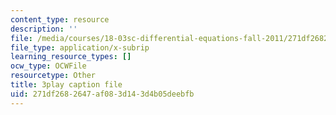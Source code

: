 ```yaml
---
content_type: resource
description: ''
file: /media/courses/18-03sc-differential-equations-fall-2011/271df2682647af083d143d4b05deebfb_pUFSXhoazY8.srt
file_type: application/x-subrip
learning_resource_types: []
ocw_type: OCWFile
resourcetype: Other
title: 3play caption file
uid: 271df268-2647-af08-3d14-3d4b05deebfb
---
```

